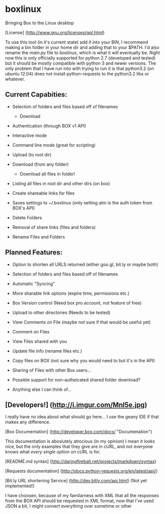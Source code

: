 boxlinux
========

Bringing Box to the Linux desktop

[License] (http://www.gnu.org/licenses/gpl.html)

To use this tool (in it's current state) add it into your BIN, I recommend making a bin folder in your home dir and adding that to your $PATH. I'd also rename the *main.py* file to boxlinux, which is what it will eventually be.
Right now this is only officially supported for python 2.7 (developed and tested) but it should be mostly compatible with python 3 and newer versions.
The only problem that I have run into with trying to run it is that python3.2 (on ubuntu 12.04) does not install python-requests to the python3.2 libs or whatever.

## Current Capabities:

* Selection of folders and files based off of filenames 

	* Download

* Authentication (through BOX v1 API)

* Interactive mode
	
* Command line mode (great for scripting)
	
* Upload (to root dir)
	
* Download (from any folder)
	
	* Download all files in folder!
	
		
* Listing all files in root dir and other dirs (on box)
	
* Create shareable links for files
	
* Saves settings to ~/.boxlinux (only setting atm is the auth token from BOX's API)

* Delete Folders

* Removal of share links (files and folders)

* Rename Files and Folders
	
## Planned Features:

* Option to shorten all URLS returned (either goo.gl, bit.ly or maybe both)

* Selection of folders and files based off of filenames 

* Automatic "Syncing"
	
* More sharable link options (expire time, permissions etc.)
	
* Box Version control (Need box pro account, not feature of free)
	
* Upload to other directories (Needs to be tested)
	
* View Comments on File (maybe not sure if that would be useful yet)

* Comment on Files

* View Files shared with you

* Update file info (rename files etc.)
	
* Copy files on BOX (not sure why you would need to but it's in the API)

* Sharing of Files with other Box users...
	
* Possible support for non-autheicated shared folder download?
	
* Anything else I can think of...





[Developers!] (http://i.imgur.com/Mnl5e.jpg)
----------

I really have no idea about what should go here... I use the geany IDE if that makes any difference. 

[Box Documentation] (http://developer.box.com/docs/ "Documenation")

This documentation is aboslutely atrocious (in my opinion) I mean it looks nice, but the only examples that they give are in cURL, and not everyone knows what *every single option* on cURL is for.

[README.md syntax] (http://daringfireball.net/projects/markdown/syntax)

[Requests documentation] (http://docs.python-requests.org/en/latest/api/)

[Bit.ly URL shortening Service] (http://dev.bitly.com/api.html) (Not yet implemented!)

I have choosen, because of my familarness with XML that all the responses from the BOX API should be requested in XML format, now that I've used JSON a bit, I might convert everything over sometime or other